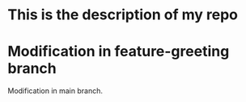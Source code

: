 # This is the description of my repo
# Modification in feature-greeting branch
Modification in main branch.

